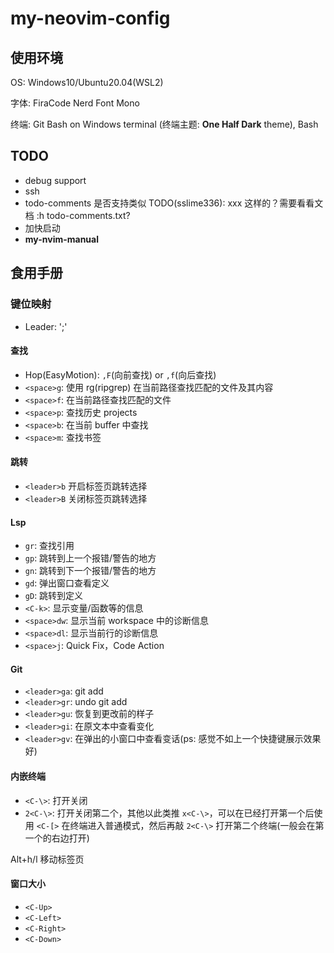 # my-neovim-config

## 使用环境

OS: Windows10/Ubuntu20.04(WSL2)

字体: FiraCode Nerd Font Mono

终端: Git Bash on Windows terminal (终端主题: **One Half Dark** theme), Bash

## TODO

- debug support
- ssh
- todo-comments 是否支持类似 TODO(sslime336): xxx 这样的？需要看看文档 :h todo-comments.txt?
- 加快启动
- **my-nvim-manual**

## 食用手册

### 键位映射

- Leader: ';'

#### 查找

- Hop(EasyMotion): `,F`(向前查找) or `,f`(向后查找)
- `<space>g`: 使用 rg(ripgrep) 在当前路径查找匹配的文件及其内容
- `<space>f`: 在当前路径查找匹配的文件
- `<space>p`: 查找历史 projects
- `<space>b`: 在当前 buffer 中查找
- `<space>m`: 查找书签

#### 跳转

- `<leader>b` 开启标签页跳转选择
- `<leader>B` 关闭标签页跳转选择

#### Lsp

- `gr`: 查找引用
- `gp`: 跳转到上一个报错/警告的地方
- `gn`: 跳转到下一个报错/警告的地方
- `gd`: 弹出窗口查看定义
- `gD`: 跳转到定义
- `<C-k>`: 显示变量/函数等的信息
- `<space>dw`: 显示当前 workspace 中的诊断信息
- `<space>dl`: 显示当前行的诊断信息
- `<space>j`: Quick Fix，Code Action

#### Git

- `<leader>ga`: git add
- `<leader>gr`: undo git add
- `<leader>gu`: 恢复到更改前的样子
- `<leader>gi`: 在原文本中查看变化
- `<leader>gv`: 在弹出的小窗口中查看变话(ps:
  感觉不如上一个快捷键展示效果好)

#### 内嵌终端

- `<C-\>`: 打开关闭
- `2<C-\>`: 打开关闭第二个，其他以此类推 `x<C-\>`，可以在已经打开第一个后使用
  `<C-[>` 在终端进入普通模式，然后再敲 `2<C-\>`
  打开第二个终端(一般会在第一个的右边打开)

Alt+h/l 移动标签页
#### 窗口大小

- `<C-Up>`
- `<C-Left>`
- `<C-Right>`
- `<C-Down>`
